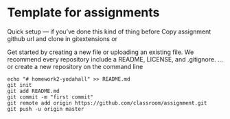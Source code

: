 # Template for assignments

Quick setup — if you’ve done this kind of thing before
Copy assignment github url and clone in gitextensions
or

Get started by creating a new file or uploading an existing file. We recommend every repository include a README, LICENSE, and .gitignore.
…or create a new repository on the command line

    echo "# homework2-yodahall" >> README.md
    git init
    git add README.md
    git commit -m "first commit"
    git remote add origin https://github.com/classroom/assignment.git
    git push -u origin master
